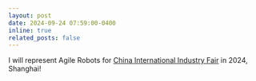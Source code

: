 ```yaml
---
layout: post
date: 2024-09-24 07:59:00-0400
inline: true
related_posts: false
---
```


I will represent Agile Robots for <a href="https://www.tradefairdates.com/China-International-Industry-Fair-CIIF-M4269/Shanghai.html">China International Industry Fair</a> in 2024, Shanghai!
